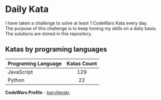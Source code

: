 # Daily Kata

I have taken a challenge to solve at least 1 CodeWars Kata every day.  
The purpose of this challenge is to keep honing my skills on a daily basis.  
The solutions are stored in this repository.

## Katas by programing languages

| Programing Language | Katas Count |
| ------------------- | :---------: |
| JavaScript          |         129 |
| Python              |          22 |


**CodeWars Profile** - [barvilenski](https://www.codewars.com/users/vbarv24).
